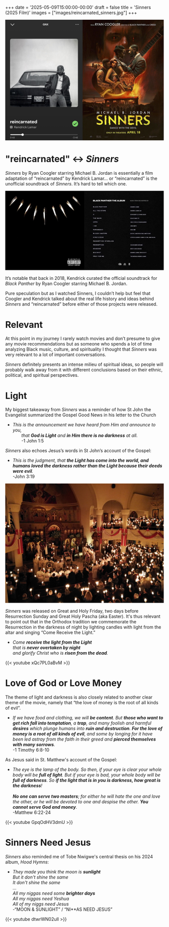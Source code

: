 +++
date = '2025-05-09T15:00:00-00:00'
draft = false
title = 'Sinners (2025 Film)'
images = ["images/reincarnated_sinners.jpg"]
+++

!["reincarnated" and Sinners](https://raw.githubusercontent.com/folutade/KnowThatYouAnointed/refs/heads/main/static/images/reincarnated_sinners.jpg)  

# "reincarnated" <-> *Sinners*

*Sinners* by Ryan Coogler starring Michael B. Jordan is essentially a film adaptation of “reincarnated” by Kendrick Lamar… or “reincarnated” is the unofficial soundtrack of *Sinners*. It’s hard to tell which one.  

![Black Panther: The Album](https://raw.githubusercontent.com/folutade/KnowThatYouAnointed/refs/heads/main/static/images/black_panther_the_album.jpg)  

It’s notable that back in 2018, Kendrick curated the official soundtrack for *Black Panther* by Ryan Coogler starring Michael B. Jordan.  

Pure speculation but as I watched Sinners, I couldn’t help but feel that Coogler and Kendrick talked about the real life history and ideas behind *Sinners* and “reincarnated” before either of those projects were released.  

# Relevant

At this point in my journey I rarely watch movies and don’t presume to give any movie recommendations but as someone who spends a lot of time analyzing Black music, culture, and spirituality I thought that *Sinners* was very relevant to a lot of important conversations.  

*Sinners* definitely presents an intense milieu of spiritual ideas, so people will probably walk away from it with different conclusions based on their ethnic, political, and spiritual perspectives.  

# Light

My biggest takeaway from *Sinners* was a reminder of how St John the Evangelist summarized the Gospel Good News in his letter to the Church

* *This is the announcement we have heard from Him and announce to you,  
       that **God is Light** and **in Him there is no darkness** at all.*  
       -1 John 1:5  

*Sinners* also echoes Jesus’s words in St John’s account of the Gospel:

* *This is the judgment, that **the Light has come into the world, and humans loved the darkness rather than the Light because their deeds were evil**.*  
-John 3:19

![Come Receive the Light](https://raw.githubusercontent.com/folutade/KnowThatYouAnointed/refs/heads/main/static/images/come_receive_the_light.jpg)  

*Sinners* was released on Great and Holy Friday, two days before Resurrection Sunday and Great Holy Pascha (aka Easter). It's thus relevant to point out that in the Orthodox tradition we commemorate the Resurrection in the darkness of night by lighting candles with light from the altar and singing “Come Receive the Light.”  

* *Come **receive the light from the Light**  
that is **never overtaken by night**  
and glorify Christ who is **risen from the dead**.*  


{{< youtube xQc7PL0aBvM >}}

# Love of God or Love Money

The theme of light and darkness is also closely related to another clear theme of the movie, namely that “the love of money is the root of all kinds of evil”.  

* *If we have food and clothing, we will **be content**. But **those who want to get rich fall into temptation**, a **trap**, and many foolish and harmful **desires** which plunge humans into **ruin and destruction**. **For the love of money is a root of all kinds of evil**, and some by longing for it have been led astray from the faith in their greed and **pierced themselves with many sorrows**.*  
-1 Timothy 6:8-10

As Jesus said in St. Matthew's account of the Gospel:  

* *The eye is the lamp of the body. So then, if your eye is clear your whole body will be **full of light**. But if your eye is bad, your whole body will be **full of darkness**. So **if the light that is in you is darkness, how great is the darkness**!  
   
**No one can serve two masters**; for either he will hate the one and love the other, or he will be devoted to one and despise the other. **You cannot serve God and money**.*  
-Matthew 6:22-24

{{< youtube GpqOdHV3dmU >}}

# Sinners Need Jesus

*Sinners* also reminded me of Tobe Nwigwe's central thesis on his 2024 album, *Hood Hymns*:

* *They made you think the moon is **sunlight**  
But it don't shine the same  
It don't shine the same  
...  
All my niggas need some **brighter days**  
All my niggas need Yeshua  
All of my niggs need Jesus*  
-“MOON & SUNLIGHT” / “NI**AS NEED JESUS”  

{{< youtube dtwrWN02ulI >}}